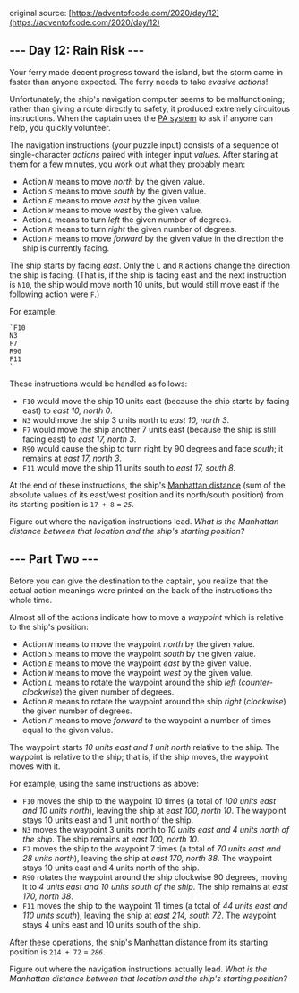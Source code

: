 original source: [https://adventofcode.com/2020/day/12](https://adventofcode.com/2020/day/12)
## --- Day 12: Rain Risk ---
Your ferry made decent progress toward the island, but the storm came in faster than anyone expected. The ferry needs to take *evasive actions*!

Unfortunately, the ship's navigation computer seems to be malfunctioning; rather than giving a route directly to safety, it produced extremely circuitous instructions. When the captain uses the [PA system](https://en.wikipedia.org/wiki/Public_address_system) to ask if anyone can help, you quickly volunteer.

The navigation instructions (your puzzle input) consists of a sequence of single-character *actions* paired with integer input *values*. After staring at them for a few minutes, you work out what they probably mean:


 - Action *`N`* means to move *north* by the given value.
 - Action *`S`* means to move *south* by the given value.
 - Action *`E`* means to move *east* by the given value.
 - Action *`W`* means to move *west* by the given value.
 - Action *`L`* means to turn *left* the given number of degrees.
 - Action *`R`* means to turn *right* the given number of degrees.
 - Action *`F`* means to move *forward* by the given value in the direction the ship is currently facing.

The ship starts by facing *east*. Only the `L` and `R` actions change the direction the ship is facing. (That is, if the ship is facing east and the next instruction is `N10`, the ship would move north 10 units, but would still move east if the following action were `F`.)

For example:

```
`F10
N3
F7
R90
F11
`
```

These instructions would be handled as follows:


 - `F10` would move the ship 10 units east (because the ship starts by facing east) to *east 10, north 0*.
 - `N3` would move the ship 3 units north to *east 10, north 3*.
 - `F7` would move the ship another 7 units east (because the ship is still facing east) to *east 17, north 3*.
 - `R90` would cause the ship to turn right by 90 degrees and face *south*; it remains at *east 17, north 3*.
 - `F11` would move the ship 11 units south to *east 17, south 8*.

At the end of these instructions, the ship's [Manhattan distance](https://en.wikipedia.org/wiki/Manhattan_distance) (sum of the absolute values of its east/west position and its north/south position) from its starting position is `17 + 8` = *`25`*.

Figure out where the navigation instructions lead. *What is the Manhattan distance between that location and the ship's starting position?*


## --- Part Two ---
Before you can give the destination to the captain, you realize that the actual action meanings were printed on the back of the instructions the whole time.

Almost all of the actions indicate how to move a *waypoint* which is relative to the ship's position:


 - Action *`N`* means to move the waypoint *north* by the given value.
 - Action *`S`* means to move the waypoint *south* by the given value.
 - Action *`E`* means to move the waypoint *east* by the given value.
 - Action *`W`* means to move the waypoint *west* by the given value.
 - Action *`L`* means to rotate the waypoint around the ship *left* (*counter-clockwise*) the given number of degrees.
 - Action *`R`* means to rotate the waypoint around the ship *right* (*clockwise*) the given number of degrees.
 - Action *`F`* means to move *forward* to the waypoint a number of times equal to the given value.

The waypoint starts *10 units east and 1 unit north* relative to the ship. The waypoint is relative to the ship; that is, if the ship moves, the waypoint moves with it.

For example, using the same instructions as above:


 - `F10` moves the ship to the waypoint 10 times (a total of *100 units east and 10 units north*), leaving the ship at *east 100, north 10*. The waypoint stays 10 units east and 1 unit north of the ship.
 - `N3` moves the waypoint 3 units north to *10 units east and 4 units north of the ship*. The ship remains at *east 100, north 10*.
 - `F7` moves the ship to the waypoint 7 times (a total of *70 units east and 28 units north*), leaving the ship at *east 170, north 38*. The waypoint stays 10 units east and 4 units north of the ship.
 - `R90` rotates the waypoint around the ship clockwise 90 degrees, moving it to *4 units east and 10 units south of the ship*. The ship remains at *east 170, north 38*.
 - `F11` moves the ship to the waypoint 11 times (a total of *44 units east and 110 units south*), leaving the ship at *east 214, south 72*. The waypoint stays 4 units east and 10 units south of the ship.

After these operations, the ship's Manhattan distance from its starting position is `214 + 72` = *`286`*.

Figure out where the navigation instructions actually lead. *What is the Manhattan distance between that location and the ship's starting position?*


